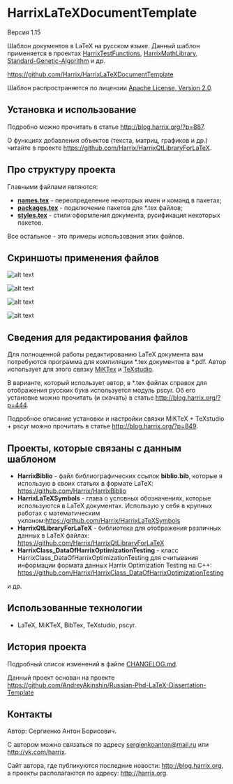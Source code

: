 HarrixLaTeXDocumentTemplate
===========================

Версия 1.15

Шаблон документов в LaTeX на русском языке. Данный шаблон применяется в проектах [HarrixTestFunctions](https://github.com/Harrix/HarrixTestFunctions), [HarrixMathLibrary](https://github.com/Harrix/HarrixMathLibrary), [Standard-Genetic-Algorithm](https://github.com/Harrix/Standard-Genetic-Algorithm)  и др.

https://github.com/Harrix/HarrixLaTeXDocumentTemplate

Шаблон распространяется по лицензии [Apache License, Version 2.0](../master/LICENSE.txt).

Установка и использование
-------------------------

Подробно можно прочитать в статье http://blog.harrix.org/?p=887.

О функциях добавления объектов (текста, матриц, графиков и др.) читайте в проекте https://github.com/Harrix/HarrixQtLibraryForLaTeX.

Про структуру проекта
---------------------

Главными файлами являются:
 - [**names.tex**](../master/names.tex) - переопределение некоторых имен и команд в пакетах;
 - [**packages.tex**](../master/packages.tex) - подключение пакетов для \*.tex файлов;
 - [**styles.tex**](../master/styles.tex) - стили оформления документа, русификация некоторых пакетов.

Все остальное - это примеры использования этих файлов.

Скриншоты применения файлов
--------------------------

![alt text](../master/images/example.png "Пример применения файлов")

![alt text](../master/images/example02.png "Пример применения файлов")

![alt text](../master/images/example3.png "Пример применения файлов")

![alt text](../master/images/example4.png "Пример применения файлов")


Сведения для редактирования файлов
----------------------------------

Для полноценной работы редактированию LaTeX документа вам потребуются программа для компиляции \*.tex документов в \*.pdf. Автор использует для этого связку [MiKTex](http://www.miktex.org/) и [TeXstudio](http://texstudio.sourceforge.net/). 

В варианте, который использует автор, в \*.tex файлах справок для отображения русских букв используется модуль pscyr. Об его установке можно прочитать (и скачать) в статье http://blog.harrix.org/?p=444.

Подробное описание установки и настройки связки MiKTeX + TeXstudio + pscyr можно прочитать в статье http://blog.harrix.org/?p=849.

Проекты, которые связаны с данным шаблоном
------------------------------------------

 * **HarrixBiblio** - файл библиографических ссылок **biblio.bib**, которые я использую в своих статьях в формате LaTeX: https://github.com/Harrix/HarrixBiblio
 * **HarrixLaTeXSymbols** - глава о условных обозначениях, которые используются в LaTeX документах. Использую у себя в крупных работах с математическим уклоном:https://github.com/Harrix/HarrixLaTeXSymbols
 * **HarrixQtLibraryForLaTeX** - библиотека для отображения различных данных в LaTeX файлах: https://github.com/Harrix/HarrixQtLibraryForLaTeX
 * **HarrixClass_DataOfHarrixOptimizationTesting** - класс HarrixClass_DataOfHarrixOptimizationTesting для считывания информации формата данных Harrix Optimization Testing на C++: https://github.com/Harrix/HarrixClass_DataOfHarrixOptimizationTesting
 
 и др.
 
Использованные технологии
-------------------------

- LaTeX, MiKTeX, BibTex, TeXstudio, pscyr.

История проекта
---------------

Подробный список изменений в файле [CHANGELOG.md](../master/CHANGELOG.md).

Данный проект основан на проекте https://github.com/AndreyAkinshin/Russian-Phd-LaTeX-Dissertation-Template

Контакты
--------

Автор: Сергиенко Антон Борисович.

С автором можно связаться по адресу sergienkoanton@mail.ru или  http://vk.com/harrix.

Сайт автора, где публикуются последние новости: http://blog.harrix.org, а проекты располагаются по адресу: http://harrix.org.
